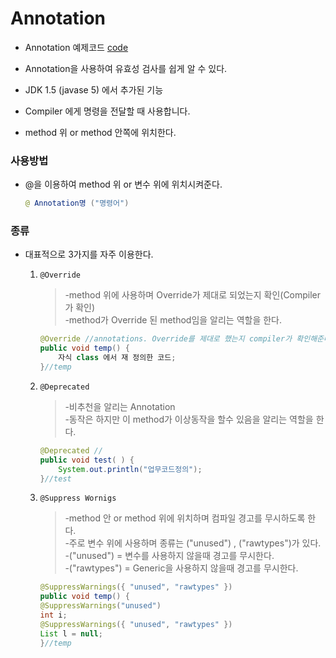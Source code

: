 Annotation
===

* Annotation 예제코드 [code](https://github.com/LeeWoooo/SIST_Class/blob/master/Java/Day(20.11.10)/Annotation/UseAnnotation.java)

* Annotation을 사용하여 유효성 검사를 쉽게 알 수 있다.

* JDK 1.5 (javase 5) 에서 추가된 기능

* Compiler 에게 명령을 전달할 때 사용합니다.

* method 위 or method 안쪽에 위치한다.

### 사용방법

* @을 이용하여 method 위 or 변수 위에 위치시켜준다.
    ```java
    @ Annotation명 ("명령어")
    ```

### 종류

* 대표적으로 3가지를 자주 이용한다.

    1. `@Override`
        >-method 위에 사용하며 Override가 제대로 되었는지 확인(Compiler가 확인) <br>
        -method가 Override 된 method임을 알리는 역할을 한다.
        ```java
        @Override //annotations. Override를 제대로 했는지 compiler가 확인해준다.
	    public void temp() {
		    자식 class 에서 재 정의한 코드;
	    }//temp
        ```

    2. `@Deprecated`
        >-비추천을 알리는 Annotation <br>
        -동작은 하지만 이 method가 이상동작을 할수 있음을 알리는 역할을 한다.
        ```java
        @Deprecated //
	    public void test( ) {
		    System.out.println("업무코드정의");
	    }//test
        ```

        
    3. `@Suppress Wornigs`
        >-method 안 or method 위에 위치하며 컴파일 경고를 무시하도록 한다.<br>
        -주로 변수 위에 사용하며 종류는 ("unused") , ("rawtypes")가 있다.<br>
        -("unused") = 변수를 사용하지 않을때 경고를 무시한다. <br>
        -("rawtypes") = Generic을 사용하지 않을때 경고를 무시한다.

        ```java
        @SuppressWarnings({ "unused", "rawtypes" })
	    public void temp() {
		@SuppressWarnings("unused")
		int i;
		@SuppressWarnings({ "unused", "rawtypes" })
		List l = null;
	    }//temp
        ```
